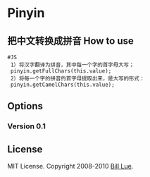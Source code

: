 Pinyin
=========
把中文转换成拼音
How to use
----------

	#JS
	 1）将汉字翻译为拼音，其中每一个字的首字母大写；
	 pinyin.getFullChars(this.value);
	 2）将每一个字的拼音的首字母提取出来，是大写的形式：
	 pinyin.getCamelChars(this.value);

Options
-------

### Version 0.1

License
-------

MIT License. Copyright 2008-2010 [Bill Lue](http://moodemo.appspot.com/).
